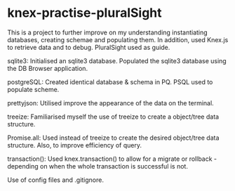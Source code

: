 # knex-practise-pluralSight

This is a project to further improve on my understanding instantiating databases, creating schemae and populating them. In addition, used Knex.js to retrieve data and to debug. PluralSight used as guide.

sqlite3: Initialised an sqlite3 database. Populated the sqlite3 database using the DB Browser application.

postgreSQL: Created identical database & schema in PQ. PSQL used to populate scheme.

prettyjson: Utilised improve the appearance of the data on the terminal.

treeize: Familiarised myself the use of treeize to create a object/tree data structure.

Promise.all: Used instead of treeize to create the desired object/tree data structure. Also, to improve efficiency of query.

transaction(): Used knex.transaction() to allow for a migrate or rollback - depending on when the whole transaction is successful is not.

Use of config files and .gitignore.


